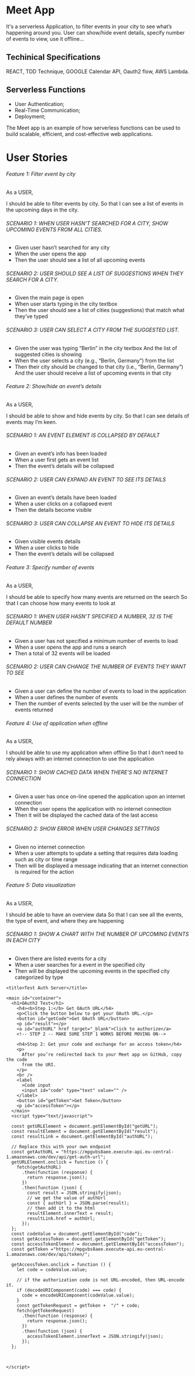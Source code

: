 # Meet App


It's a serverless Application, to filter events in your city to see what’s happening around you. 
User can show/hide event details, specify number of events to view, use it offline…

## Techinical Specifications

REACT, TDD Technique, GOOGLE Calendar API, Oauth2 flow, AWS Lambda.

## Serverless Functions

- User Authentication;
- Real-Time Communication;
- Deployment;

The Meet app is an example of how serverless functions can be used to build scalable, efficient, and cost-effective web applications.


# User Stories

###### Feature 1: Filter event by city
As a USER,  

I should be able to filter events by city. 
So that I can see a list of events in the upcoming days in the city. 

###### SCENARIO 1: WHEN USER HASN’T SEARCHED FOR A CITY, SHOW UPCOMING EVENTS FROM ALL CITIES.
- Given user hasn’t searched for any city
- When the user opens the app
- Then the user should see a list of all upcoming events


######  SCENARIO 2: USER SHOULD SEE A LIST OF SUGGESTIONS WHEN THEY SEARCH FOR A CITY.
- Given the main page is open
- When user starts typing in the city textbox
- Then the user should see a list of cities (suggestions) that match what they’ve typed


###### SCENARIO 3: USER CAN SELECT A CITY FROM THE SUGGESTED LIST.
- Given the user was typing “Berlin” in the city textbox And the list of suggested cities is showing
- When the user selects a city (e.g., “Berlin, Germany”) from the list
- Then their city should be changed to that city (i.e., “Berlin, Germany”) And the user should receive a list of upcoming events in that city

###### Feature 2: Show/hide an event’s details

As a USER,  

I should be able to show and hide events by city. 
So that I can see details of events may I’m keen. 

###### SCENARIO 1: AN EVENT ELEMENT IS COLLAPSED BY DEFAULT
- Given an event’s info has been loaded
- When a user first gets an event list
- Then the event’s details will be collapsed


###### SCENARIO 2: USER CAN EXPAND AN EVENT TO SEE ITS DETAILS
- Given an event’s details have been loaded
- When a user clicks on a collapsed event
- Then the details become visible


###### SCENARIO 3: USER CAN COLLAPSE AN EVENT TO HIDE ITS DETAILS
- Given visible events details
- When a user clicks to hide
- Then the event’s details will be collapsed

###### Feature 3: Specify number of events 
As a USER,

I should be able to specify how many events are returned on the search 
So that I can choose how many events to look at

###### SCENARIO 1: WHEN USER HASN’T SPECIFIED A NUMBER, 32 IS THE DEFAULT NUMBER
- Given a user has not specified a minimum number of events to load
- When a user opens the app and runs a search
- Then a total of 32 events will be loaded


###### SCENARIO 2: USER CAN CHANGE THE NUMBER OF EVENTS THEY WANT TO SEE
- Given a user can define the number of events to load in the application
- When a user defines the number of events
- Then the number of events selected by the user will be the number of events returned

###### Feature 4: Use of application when offline 

As a USER,

I should be able to use my application when offline
So that I don’t need to rely always with an internet connection to use the application 

###### SCENARIO 1: SHOW CACHED DATA WHEN THERE’S NO INTERNET CONNECTION
- Given a user has once on-line opened the application upon an internet connection
- When the user opens the application with no internet connection
- Then it will be displayed the cached data of the last access


###### SCENARIO 2: SHOW ERROR WHEN USER CHANGES SETTINGS
- Given no internet connection
- When a user attempts to update a setting that requires data loading such as city or time
range
- Then will be displayed a message indicating that an internet connection is required for the
action


###### Feature 5: Data visualization 
As a USER,

I should be able to have an overview data
So that I can see all the events, the type of event, and where they are happening

###### SCENARIO 1: SHOW A CHART WITH THE NUMBER OF UPCOMING EVENTS IN EACH CITY
- Given there are listed events for a city
- When a user searches for a event in the specified city
- Then will be displayed the upcoming events in the specified city categorized by type


<!DOCTYPE html>
<html lang="en">
  <head>
    <meta charset="utf-8" />
    <meta http-equiv="x-ua-compatible" content="ie=edge" />
    <meta name="viewport" content="width=device-width, initial-scale=1" />

    <title>Test Auth Server</title>
  </head>

  <body>
    <style>
      #container {
        max-width: 500px;
      }
      h4 {
        margin-top: 25px;
      }
    </style>


    <main id="container">
      <h1>OAuth2 Test</h1>
        <h4><b>Step 1:</b> Get OAuth URL</h4>
        <p>Click the button below to get your OAuth URL.</p>
        <button id="getCode">Get OAuth URL</button>
        <p id="result"></p>
        <a id="authURL" href target="_blank">Click to authorize</a>
        <!-- STEP 2 -- MAKE SURE STEP 1 WORKS BEFORE MOVING ON-->
  
        <h4>Step 2: Get your code and exchange for an access token</h4>
        <p>
          After you’re redirected back to your Meet app on GitHub, copy the code
          from the URI.
        </p>
        <br />
        <label
          >Code input
          <input id="code" type="text" value="" />
        </label>
        <button id="getToken">Get Token</button>
        <p id="accessToken"></p>
      </main>
      <script type="text/javascript">

      const getURLElement = document.getElementById("getURL");
      const resultElement = document.getElementById("result");
      const resultLink = document.getElementById("authURL");

      // Replace this with your own endpoint
      const getAuthURL = "https://mpgvbs8aee.execute-api.eu-central-1.amazonaws.com/dev/api/get-auth-url";
      getURLElement.onclick = function () {
        fetch(getAuthURL)
          .then(function (response) {
            return response.json();
          })
          .then(function (json) {
            const result = JSON.stringify(json);
            // we get the value of authUrl
            const { authUrl } = JSON.parse(result);
            // then add it to the html
            resultElement.innerText = result;
            resultLink.href = authUrl;
          });
      };
      const codeValue = document.getElementById("code");
      const getAccessToken = document.getElementById("getToken");
      const accessTokenElement = document.getElementById("accessToken");
      const getToken ="https://mpgvbs8aee.execute-api.eu-central-1.amazonaws.com/dev/api/token/";

      getAccessToken.onclick = function () {
        let code = codeValue.value;

        // if the authorization code is not URL-encoded, then URL-encode it.
        if (decodeURIComponent(code) === code) {
          code = encodeURIComponent(codeValue.value);
        }
        const getTokenRequest = getToken +  "/" + code;
        fetch(getTokenRequest)
          .then(function (response) {
            return response.json();
          })
          .then(function (json) {
            accessTokenElement.innerText = JSON.stringify(json);
          });
      };



    </script>
  </body>
</html>










